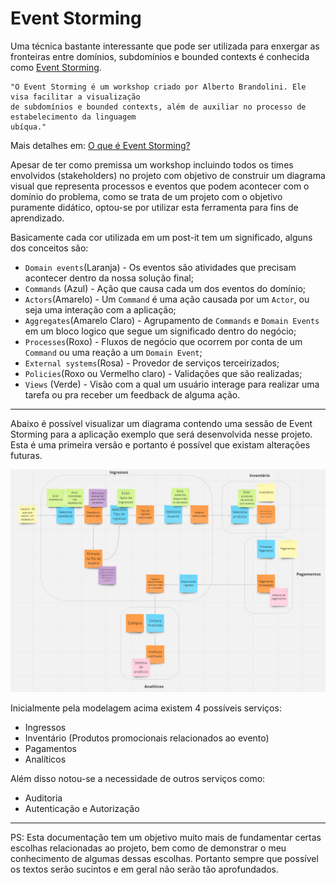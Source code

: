 # Event Storming

Uma técnica bastante interessante que pode ser utilizada para enxergar as fronteiras 
entre domínios, subdomínios e bounded contexts é conhecida como [Event Storming](https://www.eventstorming.com/).

```
"O Event Storming é um workshop criado por Alberto Brandolini. Ele visa facilitar a visualização 
de subdomínios e bounded contexts, além de auxiliar no processo de estabelecimento da linguagem 
ubíqua."
``` 
Mais detalhes em: [O que é Event Storming?](https://www.treinaweb.com.br/blog/o-que-e-o-event-storming)

Apesar de ter como premissa um workshop incluindo todos os times envolvidos (stakeholders) no projeto com
objetivo de construir um diagrama visual que representa processos e eventos que podem acontecer com o domínio
do problema, como se trata de um projeto com o objetivo puramente didático, optou-se por utilizar esta 
ferramenta para fins de aprendizado.

Basicamente cada cor utilizada em um post-it tem um significado, alguns dos conceitos são: 
- `Domain events`(Laranja) - Os eventos são atividades que precisam acontecer dentro da nossa solução final; 
- `Commands` (Azul) - Ação que causa cada um dos eventos do domínio;
- `Actors`(Amarelo) - Um `Command` é uma ação causada por um `Actor`, ou seja uma interação com a aplicação;
- `Aggregates`(Amarelo Claro) -  Agrupamento de `Commands` e `Domain Events` em um bloco logico que segue um significado 
dentro do negócio;
- `Processes`(Roxo) - Fluxos de negócio que ocorrem por conta de um `Command` ou uma reação a um `Domain Event`;
- `External systems`(Rosa) - Provedor de serviços terceirizados;
- `Policies`(Roxo ou Vermelho claro) - Validações que são realizadas; 
- `Views` (Verde) - Visão com a qual um usuário interage para realizar uma tarefa ou pra receber um feedback de alguma 
ação.

------------



Abaixo é possível visualizar um diagrama contendo uma sessão de Event Storming para a 
aplicação exemplo que será desenvolvida nesse projeto. Esta é uma primeira versão e portanto
é possível que existam alterações futuras.

![Event Storming](images/event-storming.PNG)


Inicialmente pela modelagem acima existem 4 possíveis serviços:
- Ingressos 
- Inventário (Produtos promocionais relacionados ao evento)
- Pagamentos
- Analíticos


Além disso notou-se a necessidade de outros serviços como:
- Auditoria
- Autenticação e Autorização




---------
PS: Esta documentação tem um objetivo muito mais de fundamentar certas escolhas
relacionadas ao projeto, bem como de demonstrar o meu conhecimento de algumas dessas escolhas.
Portanto sempre que possível os textos serão sucintos e em geral não serão tão aprofundados.